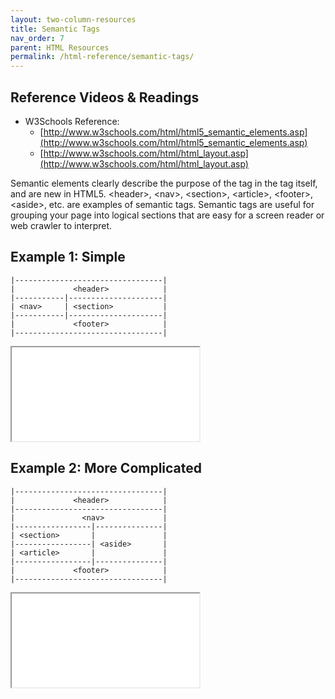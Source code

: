 ```yaml
---
layout: two-column-resources
title: Semantic Tags
nav_order: 7
parent: HTML Resources
permalink: /html-reference/semantic-tags/
---
```


## Reference Videos & Readings
* W3Schools Reference:
  * [http://www.w3schools.com/html/html5_semantic_elements.asp](http://www.w3schools.com/html/html5_semantic_elements.asp)
  * [http://www.w3schools.com/html/html_layout.asp](http://www.w3schools.com/html/html_layout.asp)

Semantic elements clearly describe the purpose of the tag in the tag itself, and are new in HTML5. &lt;header&gt;, &lt;nav&gt;, &lt;section&gt;, &lt;article&gt;, &lt;footer&gt;, &lt;aside&gt;, etc. are examples of semantic tags. Semantic tags are useful for grouping your page into logical sections that are easy for a screen reader or web crawler to interpret.

## Example 1: Simple
```
|---------------------------------|
|             <header>            |
|-----------|---------------------|
| <nav>     | <section>           |
|-----------|---------------------|
|             <footer>            |
|---------------------------------|
```
<iframe src="//codepen.io/vanwars/embed/zBYeRm/?theme-id=18654&default-tab=html,result" allowfullscreen="true" class="codepen-frame"></iframe>

## Example 2: More Complicated
```
|---------------------------------|
|             <header>            |
|---------------------------------|
|               <nav>             |
|-----------------|---------------|
| <section>       |               |
|-----------------| <aside>       |
| <article>       |               |
|-----------------|---------------|
|             <footer>            |
|---------------------------------|
```
<iframe src="//codepen.io/vanwars/embed/rLNPoq/?theme-id=18654&default-tab=html,result" allowfullscreen="true" class="codepen-frame"></iframe>
